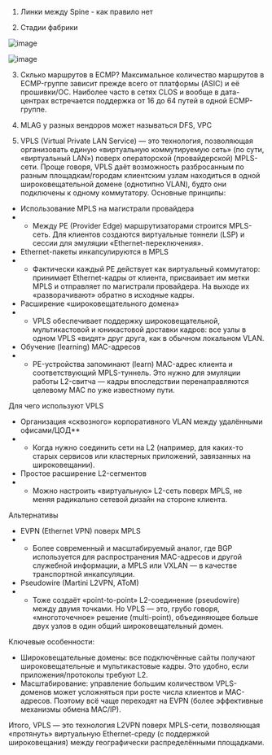 
1. Линки между Spine - как правило нет

2. Стадии фабрики

![image](https://github.com/user-attachments/assets/f92e00ce-0ad1-47b9-9ab0-05e8cc1ad21a)

![image](https://github.com/user-attachments/assets/1961cd1e-fdeb-4bd6-b364-e815766234f5)

3. Склько маршрутов в ECMP?
Максимальное количество маршрутов в ECMP-группе зависит прежде всего от платформы (ASIC) и её прошивки/ОС. Наиболее часто в сетях CLOS и вообще в дата-центрах встречается поддержка от 16 до 64 путей в одной ECMP-группе.

4. MLAG у разных вендоров может называться DFS, VPC

5. VPLS (Virtual Private LAN Service) — это технология, позволяющая организовать единую «виртуальную коммутируемую сеть» (по сути, «виртуальный LAN») поверх операторской (провайдерской) MPLS-сети. Проще говоря, VPLS даёт возможность разбросанным по разным площадкам/городам клиентским узлам находиться в одной широковещательной домене (однотипно VLAN), будто они подключены к одному коммутатору.
Основные принципы:
* Использование MPLS на магистрали провайдера
* * Между PE (Provider Edge) маршрутизаторами строится MPLS-сеть. Для клиентов создаются виртуальные тоннели (LSP) и сессии для эмуляции «Ethernet-переключения».
* Ethernet-пакеты инкапсулируются в MPLS
* *  Фактически каждый PE действует как виртуальный коммутатор: принимает Ethernet-кадры от клиента, присваивает им метки MPLS и отправляет по магистрали провайдера. На выходе их «разворачивают» обратно в исходные кадры.
* Расширение «широковещательного домена»
* * VPLS обеспечивает поддержку широковещательной, мультикастовой и юникастовой доставки кадров: все узлы в одном VPLS «видят» друг друга, как в обычном локальном VLAN.
* Обучение (learning) MAC-адресов
* * PE-устройства запоминают (learn) MAC-адрес клиента и соответствующий MPLS-туннель. Это нужно для эмуляции работы L2-свитча — кадры впоследствии перенаправляются целевому MAC по уже известному пути.

Для чего используют VPLS

* Организация «сквозного» корпоративного VLAN между удалёнными офисами/ЦОД**
* * Когда нужно соединить сети на L2 (например, для каких-то старых сервисов или кластерных приложений, завязанных на широковещании).
* Простое расширение L2-сегментов
* * Можно настроить «виртуальную» L2-сеть поверх MPLS, не меняя радикально сетевой дизайн на стороне клиента.

Альтернативы

* EVPN (Ethernet VPN) поверх MPLS
* * Более современный и масштабируемый аналог, где BGP используется для распространения MAC-адресов и другой служебной информации, а MPLS или VXLAN — в качестве транспортной инкапсуляции.
* Pseudowire (Martini L2VPN, AToM)
* * Тоже создаёт «point-to-point» L2-соединение (pseudowire) между двумя точками. Но VPLS — это, грубо говоря, «многоточечное» решение (multi-point), объединяющее больше двух узлов в один общий широковещательный домен.

Ключевые особенности:

* Широковещательные домены: все подключённые сайты получают широковещательные и мультикастовые кадры. Это удобно, если приложения/протоколы требуют L2.
* Масштабирование: управление большим количеством VPLS-доменов может усложняться при росте числа клиентов и MAC-адресов. Поэтому всё чаще переходят на EVPN (более эффективные механизмы обмена MAC/IP).

Итого, VPLS — это технология L2VPN поверх MPLS-сети, позволяющая «протянуть» виртуальную Ethernet-среду (с поддержкой широковещания) между географически распределёнными площадками.
